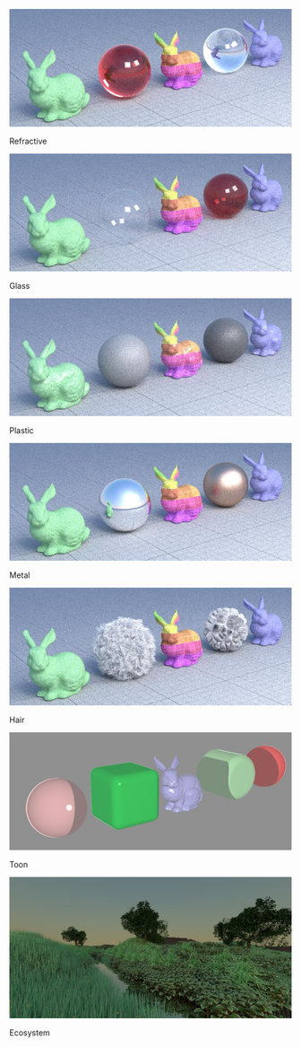 ![alt text](https://github.com/AndreaToscani/YoctoGL-RayTracing-Shaders/blob/main/lowres/14_refractive_720_256.jpg)

Refractive


![alt text](https://github.com/AndreaToscani/YoctoGL-RayTracing-Shaders/blob/main/lowres/08_glass_720_256.jpg)

Glass

![alt text](https://github.com/AndreaToscani/YoctoGL-RayTracing-Shaders/blob/main/lowres/07_plastic_720_256.jpg)

Plastic 

![alt text](https://github.com/AndreaToscani/YoctoGL-RayTracing-Shaders/blob/main/lowres/06_metal_720_256.jpg)

Metal

![alt text](https://github.com/AndreaToscani/YoctoGL-RayTracing-Shaders/blob/main/lowres/10_hair_720_256.jpg)

Hair

![alt text](https://github.com/AndreaToscani/YoctoGL-RayTracing-Shaders/blob/main/lowres/13_toon_720_256.jpg)

Toon

![alt text](https://github.com/AndreaToscani/YoctoGL-RayTracing-Shaders/blob/main/lowres/12_ecosys_720_256.jpg)

Ecosystem 

